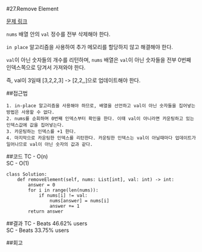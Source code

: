 #27.Remove Element

[문제 링크](https://leetcode.com/problems/remove-element/description/?envType=study-plan-v2&envId=top-interview-150)

`nums` 배열 안의 `val` 정수를 전부 삭제해야 한다.

`in place` 알고리즘을 사용하여 추가 메모리를 할당하지 않고 해결해야 한다.

`val`이 아닌 숫자들의 개수를 리턴하며, `nums` 배열은 `val`이 아닌 숫자들을 전부 0번째 인덱스쪽으로 당겨서 가져와야 한다.

즉, val이 3일때 [3,2,2,3] -> [2,2,_,_]으로 업데이트해야 한다.

##접근법

```
1. in-place 알고리즘을 사용해야 하므로, 배열을 선언하고 val이 아닌 숫자들을 집어넣는 방법은 사용할 수 없다.
2. nums를 순회하며 0번째 인덱스부터 확인을 한다. 이때 val이 아니라면 카운팅하고 있는 인덱스값에 값을 집어넣는다.
3. 카운팅하는 인덱스를 +1 한다.
4. 마지막으로 카운팅한 인덱스를 리턴한다. 카운팅한 인덱스는 val이 아닐때마다 업데이트가 일어나므로 val이 아닌 숫자의 값과 같다.  
```

##코드
TC - O(n)<br>
SC - O(1)
```
class Solution:
    def removeElement(self, nums: List[int], val: int) -> int:
        answer = 0
        for i in range(len(nums)):
            if nums[i] != val:
                nums[answer] = nums[i]
                answer += 1
        return answer
```

##결과
TC - Beats 46.62% users<br>
SC - Beats 33.75% users

##회고
```
```